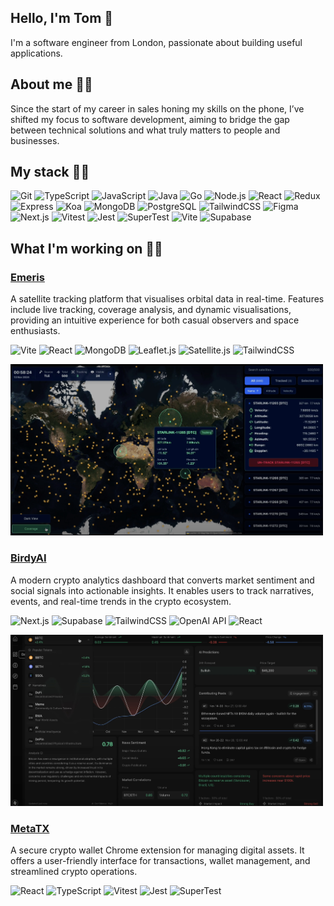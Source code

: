 ## Hello, I'm Tom 👋

I'm a software engineer from London, passionate about building useful applications.

## About me 👨‍🏭

Since the start of my career in sales honing my skills on the phone, I’ve shifted my focus to software development, aiming to bridge the gap between technical solutions and what truly matters to people and businesses.

## My stack 👨‍🔬
![Git](https://img.shields.io/badge/-Git-F05032?logo=git&logoColor=white)
![TypeScript](https://img.shields.io/badge/-TypeScript-3178C6?logo=typescript&logoColor=white)
![JavaScript](https://img.shields.io/badge/-JavaScript-F7DF1E?logo=javascript&logoColor=black)
![Java](https://img.shields.io/badge/-Java-007396?logo=java&logoColor=white)
![Go](https://img.shields.io/badge/-Go-00ADD8?logo=go&logoColor=white)
![Node.js](https://img.shields.io/badge/-Node.js-339933?logo=nodedotjs&logoColor=white)
![React](https://img.shields.io/badge/-React-61DAFB?logo=react&logoColor=black)
![Redux](https://img.shields.io/badge/-Redux-764ABC?logo=redux&logoColor=white)
![Express](https://img.shields.io/badge/-Express-000000?logo=express&logoColor=white)
![Koa](https://img.shields.io/badge/-Koa-333333?logoColor=white)
![MongoDB](https://img.shields.io/badge/-MongoDB-47A248?logo=mongodb&logoColor=white)
![PostgreSQL](https://img.shields.io/badge/-PostgreSQL-336791?logo=postgresql&logoColor=white)
![TailwindCSS](https://img.shields.io/badge/-TailwindCSS-06B6D4?logo=tailwindcss&logoColor=white)
![Figma](https://img.shields.io/badge/-Figma-F24E1E?logo=figma&logoColor=white)
![Next.js](https://img.shields.io/badge/-Next.js-000000?logo=nextdotjs&logoColor=white)
![Vitest](https://img.shields.io/badge/-Vitest-6E9F18?logo=vitest&logoColor=white)
![Jest](https://img.shields.io/badge/-Jest-C21325?logo=jest&logoColor=white)
![SuperTest](https://img.shields.io/badge/-SuperTest-333333?logoColor=white)
![Vite](https://img.shields.io/badge/-Vite-646CFF?logo=vite&logoColor=white)
![Supabase](https://img.shields.io/badge/-Supabase-3FCF8E?logo=supabase&logoColor=white)

## What I'm working on 👨‍💻

### [Emeris](https://github.com/tomghaines/emeris)  
A satellite tracking platform that visualises orbital data in real-time. Features include live tracking, coverage analysis, and dynamic visualisations, providing an intuitive experience for both casual observers and space enthusiasts.

![Vite](https://img.shields.io/badge/-Vite-646CFF?logo=vite&logoColor=white)
![React](https://img.shields.io/badge/-React-61DAFB?logo=react&logoColor=black)
![MongoDB](https://img.shields.io/badge/-MongoDB-47A248?logo=mongodb&logoColor=white)
![Leaflet.js](https://img.shields.io/badge/-Leaflet.js-199900?logo=leaflet&logoColor=white)
![Satellite.js](https://img.shields.io/badge/-Satellite.js-333333?logoColor=white)
![TailwindCSS](https://img.shields.io/badge/-TailwindCSS-06B6D4?logo=tailwindcss&logoColor=white)

<img src="./public/images/emerisimg.jpg" width="500" />


### [BirdyAI](https://github.com/kayyueth/birdy_ai)
A modern crypto analytics dashboard that converts market sentiment and social signals into actionable insights. It enables users to track narratives, events, and real-time trends in the crypto ecosystem.

![Next.js](https://img.shields.io/badge/-Next.js-000000?logo=nextdotjs&logoColor=white)
![Supabase](https://img.shields.io/badge/-Supabase-3FCF8E?logo=supabase&logoColor=white)
![TailwindCSS](https://img.shields.io/badge/-TailwindCSS-06B6D4?logo=tailwindcss&logoColor=white)
![OpenAI API](https://img.shields.io/badge/-OpenAI_API-412991?logo=openai&logoColor=white)
![React](https://img.shields.io/badge/-React-61DAFB?logo=react&logoColor=black)

<img src="./public/images/birdyaiimg.jpg" width="500" />

### [MetaTX](https://github.com/kayyueth/metatx-crypto-wallet)
A secure crypto wallet Chrome extension for managing digital assets. It offers a user-friendly interface for transactions, wallet management, and streamlined crypto operations.

![React](https://img.shields.io/badge/-React-61DAFB?logo=react&logoColor=black)
![TypeScript](https://img.shields.io/badge/-TypeScript-3178C6?logo=typescript&logoColor=white)
![Vitest](https://img.shields.io/badge/-Vitest-6E9F18?logo=vitest&logoColor=white)
![Jest](https://img.shields.io/badge/-Jest-C21325?logo=jest&logoColor=white)
![SuperTest](https://img.shields.io/badge/-SuperTest-333333?logoColor=white)



